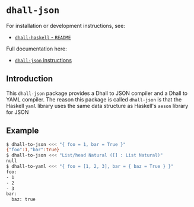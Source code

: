 # `dhall-json`

For installation or development instructions, see:

* [`dhall-haskell` - `README`](https://github.com/dhall-lang/dhall-haskell/blob/master/README.md)

Full documentation here:

* [`dhall-json` instructions](https://hackage.haskell.org/package/dhall-json/docs/Dhall-JSON.html)

## Introduction

This `dhall-json` package provides a Dhall to JSON compiler and a Dhall to YAML
compiler.  The reason this package is called `dhall-json` is that the Haskell
`yaml` library uses the same data structure as Haskell's `aeson` library for
JSON

## Example

```bash
$ dhall-to-json <<< "{ foo = 1, bar = True }"
{"foo":1,"bar":true}
$ dhall-to-json <<< "List/head Natural ([] : List Natural)"
null
$ dhall-to-yaml <<< "{ foo = [1, 2, 3], bar = { baz = True } }"
foo:
- 1
- 2
- 3
bar:
  baz: true
```
